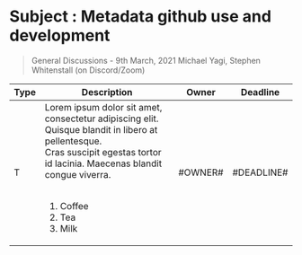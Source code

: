 # Subject : Metadata github use and development

> General Discussions - 9th March, 2021
> Michael Yagi, Stephen Whitenstall (on Discord/Zoom)

Type | Description | Owner | Deadline
---- | ---- | ---- | ----
T | Lorem ipsum dolor sit amet, consectetur adipiscing elit. Quisque blandit in libero at pellentesque.<br>Cras suscipit egestas tortor id lacinia. Maecenas blandit congue viverra.<br><br><ol><li>Coffee</li><li>Tea</li><li>Milk</li></ol> | #OWNER# | #DEADLINE#

